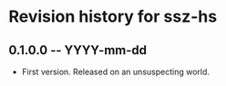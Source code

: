 # Revision history for ssz-hs

## 0.1.0.0 -- YYYY-mm-dd

* First version. Released on an unsuspecting world.
